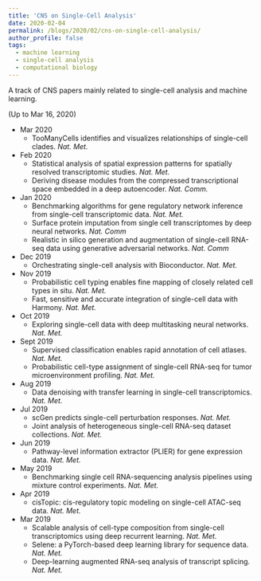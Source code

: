 ```yaml
---
title: 'CNS on Single-Cell Analysis'
date: 2020-02-04
permalink: /blogs/2020/02/cns-on-single-cell-analysis/
author_profile: false
tags:
  - machine learning
  - single-cell analysis
  - computational biology
---
```


A track of CNS papers mainly related to single-cell analysis and machine learning.




(Up to Mar 16, 2020)



- Mar 2020
  - TooManyCells identifies and visualizes relationships of single-cell clades. *Nat. Met.*
- Feb 2020
  - Statistical analysis of spatial expression patterns for spatially resolved transcriptomic studies. *Nat. Met.*
  - Deriving disease modules from the compressed transcriptional space embedded in a deep autoencoder. *Nat. Comm.*
- Jan 2020
  - Benchmarking algorithms for gene regulatory network inference from single-cell transcriptomic data. *Nat. Met.*
  - Surface protein imputation from single cell transcriptomes by deep neural networks. *Nat. Comm*
  - Realistic in silico generation and augmentation of single-cell RNA-seq data using generative adversarial networks. *Nat. Comm*
- Dec 2019
  - Orchestrating single-cell analysis with Bioconductor. *Nat. Met.*
- Nov 2019
  - Probabilistic cell typing enables fine mapping of closely related cell types in situ. *Nat. Met.*
  - Fast, sensitive and accurate integration of single-cell data with Harmony. *Nat. Met.*
- Oct 2019
  - Exploring single-cell data with deep multitasking neural networks. *Nat. Met.*
- Sept 2019
  - Supervised classification enables rapid annotation of cell atlases. *Nat. Met.*
  - Probabilistic cell-type assignment of single-cell RNA-seq for tumor microenvironment profiling. *Nat. Met.*
- Aug 2019
  - Data denoising with transfer learning in single-cell transcriptomics. *Nat. Met.*
- Jul 2019
  - scGen predicts single-cell perturbation responses. *Nat. Met.*
  - Joint analysis of heterogeneous single-cell RNA-seq dataset collections. *Nat. Met.*
- Jun 2019
  - Pathway-level information extractor (PLIER) for gene expression data. *Nat. Met.*
- May 2019
  - Benchmarking single cell RNA-sequencing analysis pipelines using mixture control experiments. *Nat. Met.*
- Apr 2019
  - cisTopic: cis-regulatory topic modeling on single-cell ATAC-seq data. *Nat. Met.*
- Mar 2019
  - Scalable analysis of cell-type composition from single-cell transcriptomics using deep recurrent learning. *Nat. Met.*
  - Selene: a PyTorch-based deep learning library for sequence data. *Nat. Met.*
  - Deep-learning augmented RNA-seq analysis of transcript splicing. *Nat. Met.*







